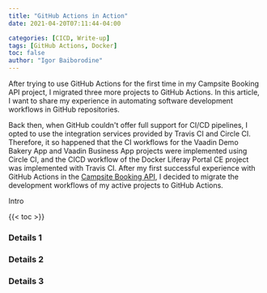 ```yaml
---
title: "GitHub Actions in Action"
date: 2021-04-20T07:11:44-04:00

categories: [CICD, Write-up]
tags: [GitHub Actions, Docker]
toc: false
author: "Igor Baiborodine"
---
```


After trying to use GitHub Actions for the first time in my Campsite Booking API project, I migrated three more projects to GitHub Actions. In this article, I want to share my experience in automating software development workflows in GitHub repositories.

<!--more-->

Back then, when GitHub couldn't offer full support for CI/CD pipelines, I opted to use the integration services provided by Travis CI and Circle CI. Therefore, it so happened that the CI workflows for the Vaadin Demo Bakery App and Vaadin Business App projects were implemented using Circle CI, and the CICD workflow of the Docker Liferay Portal CE project was implemented with Travis CI. After my first successful experience with GitHub Actions in the  [Campsite Booking API](https://github.com/igor-baiborodine/campsite-booking), I decided to migrate the development workflows of my active projects to GitHub Actions.

Intro

{{< toc >}}

### Details 1
### Details 2
### Details 3
